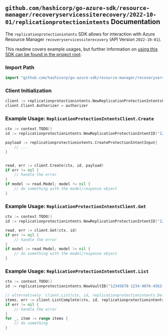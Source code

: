 
## `github.com/hashicorp/go-azure-sdk/resource-manager/recoveryservicessiterecovery/2022-10-01/replicationprotectionintents` Documentation

The `replicationprotectionintents` SDK allows for interaction with Azure Resource Manager `recoveryservicessiterecovery` (API Version `2022-10-01`).

This readme covers example usages, but further information on [using this SDK can be found in the project root](https://github.com/hashicorp/go-azure-sdk/tree/main/docs).

### Import Path

```go
import "github.com/hashicorp/go-azure-sdk/resource-manager/recoveryservicessiterecovery/2022-10-01/replicationprotectionintents"
```


### Client Initialization

```go
client := replicationprotectionintents.NewReplicationProtectionIntentsClientWithBaseURI("https://management.azure.com")
client.Client.Authorizer = authorizer
```


### Example Usage: `ReplicationProtectionIntentsClient.Create`

```go
ctx := context.TODO()
id := replicationprotectionintents.NewReplicationProtectionIntentID("12345678-1234-9876-4563-123456789012", "example-resource-group", "vaultValue", "replicationProtectionIntentValue")

payload := replicationprotectionintents.CreateProtectionIntentInput{
	// ...
}


read, err := client.Create(ctx, id, payload)
if err != nil {
	// handle the error
}
if model := read.Model; model != nil {
	// do something with the model/response object
}
```


### Example Usage: `ReplicationProtectionIntentsClient.Get`

```go
ctx := context.TODO()
id := replicationprotectionintents.NewReplicationProtectionIntentID("12345678-1234-9876-4563-123456789012", "example-resource-group", "vaultValue", "replicationProtectionIntentValue")

read, err := client.Get(ctx, id)
if err != nil {
	// handle the error
}
if model := read.Model; model != nil {
	// do something with the model/response object
}
```


### Example Usage: `ReplicationProtectionIntentsClient.List`

```go
ctx := context.TODO()
id := replicationprotectionintents.NewVaultID("12345678-1234-9876-4563-123456789012", "example-resource-group", "vaultValue")

// alternatively `client.List(ctx, id, replicationprotectionintents.DefaultListOperationOptions())` can be used to do batched pagination
items, err := client.ListComplete(ctx, id, replicationprotectionintents.DefaultListOperationOptions())
if err != nil {
	// handle the error
}
for _, item := range items {
	// do something
}
```
